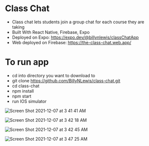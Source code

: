 # Class Chat 
-  Class chat lets students join a group chat for each course they are taking 
 - Built With React Native, Firebase, Expo
 - Deployed on Expo: https://expo.dev/@billynlewis/classChatApp
 - Web deployed on Firebase: https://the-class-chat.web.app/

# To run app
  - cd into directory you want to download to
  - git clone https://github.com/BillyNLewis/class-chat.git
  - cd class-chat
  - npm install
  - npm start
  - run IOS simulator

![Screen Shot 2021-12-07 at 3 41 41 AM](https://user-images.githubusercontent.com/55251651/144995607-3b93a54c-ebb9-475f-9ab6-58ea68b8c52a.png)

![Screen Shot 2021-12-07 at 3 42 18 AM](https://user-images.githubusercontent.com/55251651/144995701-3548b894-2bb9-4cd6-ac5b-a7d055d95237.png)

![Screen Shot 2021-12-07 at 3 42 45 AM](https://user-images.githubusercontent.com/55251651/144995764-6a8ec844-030c-4cad-94e6-3f31219f32b9.png)

![Screen Shot 2021-12-07 at 3 47 25 AM](https://user-images.githubusercontent.com/55251651/144996497-71c92ce2-6f8b-44cc-9345-2db8e2ba64a7.png)


